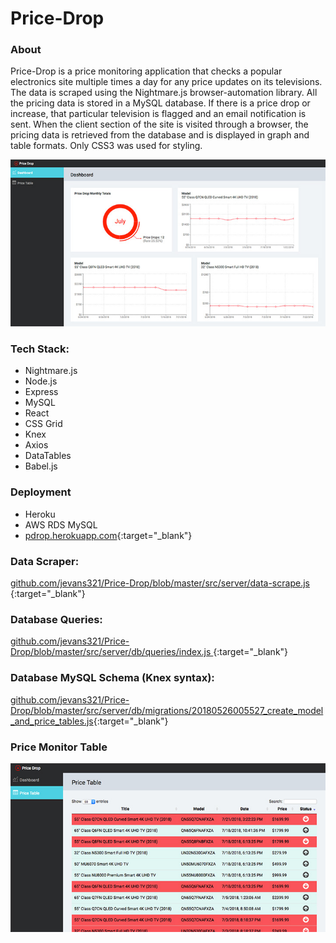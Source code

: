 # Price-Drop
### About
Price-Drop is a price monitoring application that checks a popular electronics site multiple times a day for any price updates on its televisions. The data is scraped using the Nightmare.js browser-automation library. All the pricing data is stored in a MySQL database. If there is a price drop or increase, that particular television is flagged and an email notification is sent.
When the client section of the site is visited through a browser, the pricing data is retrieved from the database and is displayed in graph and table formats.
Only CSS3 was used for styling.

![alt text](https://github.com/jevans321/Price-Drop/blob/master/react-client/dist/assets/pdrop_dashbord_07232018.jpg)

### Tech Stack:
* Nightmare.js
* Node.js
* Express
* MySQL
* React
* CSS Grid
* Knex
* Axios
* DataTables
* Babel.js

### Deployment
* Heroku
* AWS RDS MySQL
* [pdrop.herokuapp.com](https://pdrop.herokuapp.com){:target="_blank"}

### Data Scraper:
[github.com/jevans321/Price-Drop/blob/master/src/server/data-scrape.js
](https://github.com/jevans321/Price-Drop/blob/master/src/server/data-scrape.js){:target="_blank"}

### Database Queries:
[github.com/jevans321/Price-Drop/blob/master/src/server/db/queries/index.js
](https://github.com/jevans321/Price-Drop/blob/master/src/server/db/queries/index.js){:target="_blank"}

### Database MySQL Schema (Knex syntax):
[github.com/jevans321/Price-Drop/blob/master/src/server/db/migrations/20180526005527_create_model_and_price_tables.js](https://github.com/jevans321/Price-Drop/blob/master/src/server/db/migrations/20180526005527_create_model_and_price_tables.js){:target="_blank"}

### Price Monitor Table
![alt text](https://github.com/jevans321/Price-Drop/blob/master/react-client/dist/assets/pdrop_table_07232018.jpg)